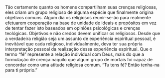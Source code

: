 Tão certamente quanto os homens compartilham suas crenças religiosas, eles criam um grupo religioso de alguma espécie que finalmente origina objetivos comuns. Algum dia os religiosos reunir-se-ão para realmente efetuarem cooperação na base de unidade de ideais e propósitos em vez de tentar fazer isto baseados em opiniões psicológicas e crenças teológicas. Objetivos e não credos devem unificar os religiosos. Desde que a verdadeira religião seja um assunto de experiência espiritual pessoal, é inevitável que cada religioso, individualmente, deva ter sua própria interpretação pessoal da realização dessa experiência espiritual. Que o termo “fé” represente a relação individual com Deus, mais do que a formulação de crença naquilo que algum grupo de mortais foi capaz de concordar como uma atitude religiosa  comum. “Tu tens fé? Então tenha-na para ti próprio.”